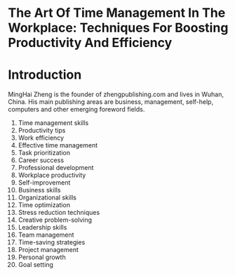 # The Art Of Time Management In The Workplace: Techniques For Boosting Productivity And Efficiency

# Introduction

MingHai Zheng is the founder of zhengpublishing.com and lives in Wuhan, China. His main publishing areas are business, management, self-help, computers and other emerging foreword fields.



1. Time management skills
2. Productivity tips
3. Work efficiency
4. Effective time management
5. Task prioritization
6. Career success
7. Professional development
8. Workplace productivity
9. Self-improvement
10. Business skills
11. Organizational skills
12. Time optimization
13. Stress reduction techniques
14. Creative problem-solving
15. Leadership skills
16. Team management
17. Time-saving strategies
18. Project management
19. Personal growth
20. Goal setting

